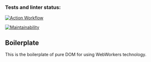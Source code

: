 ### Tests and linter status:

[![Action Workflow](https://github.com/JaroslavRusanov/boilerplate-DOM-WebPack-WebWorker/actions/workflows/lint.yml/badge.svg)](https://github.com/JaroslavRusanov/boilerplate-DOM-WebPack-WebWorker/actions/workflows/lint.yml/badge.svg)

[![Maintainability](https://api.codeclimate.com/v1/badges/1f4f747f99b60a65ec52/maintainability)](https://codeclimate.com/github/JaroslavRusanov/boilerplate-DOM-WebPack-WebWorker/maintainability)

## Boilerplate

This is the boilerplate of pure DOM for using WebWorkers technology.